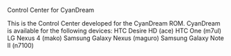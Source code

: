 Control Center for CyanDream



This is the Control Center developed for the CyanDream ROM. CyanDream is available for the following devices:
HTC Desire HD (ace)
HTC One (m7ul)
LG Nexus 4 (mako)
Samsung Galaxy Nexus (maguro)
Samsung Galaxy Note II (n7100)